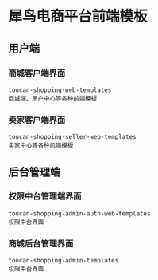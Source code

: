 # 犀鸟电商平台前端模板

## 用户端

### 商城客户端界面
    toucan-shopping-web-templates
    商城端、用户中心等各种前端模板
    
### 卖家客户端界面
    toucan-shopping-seller-web-templates
    卖家中心等各种前端模板
    
## 后台管理端


### 权限中台管理端界面
    toucan-shopping-admin-auth-web-templates
    权限中台界面

### 商城后台管理界面
    toucan-shopping-admin-templates
    权限中台界面

